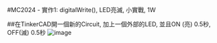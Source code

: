 #MC2024 - 實作1: digitalWrite(), LED亮滅, 小實戰, 1W

##在TinkerCAD開一個新的Circuit, 加上一個外部的LED, 並且ON (亮) 0.5秒, OFF(滅) 0.5秒
![image](https://github.com/peng91927/mc2024/assets/162000301/981e9922-0142-4efc-944e-f0f2f6224592)
